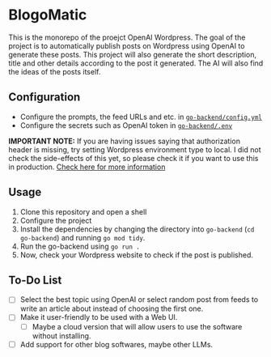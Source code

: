 # BlogoMatic

This is the monorepo of the proejct OpenAI Wordpress.
The goal of the project is to automatically publish
posts on Wordpress using OpenAI to generate these posts.
This project will also generate the short description,
title and other details according to the post it generated.
The AI will also find the ideas of the posts itself.

## Configuration

- Configure the prompts, the feed URLs and etc. in
[`go-backend/config.yml`](go-backend/config.yml)
- Configure the secrets such as OpenAI token in
[`go-backend/.env`](go-backend/.env)

**IMPORTANT NOTE:** If you are having issues saying that
authorization header is missing, try setting Wordpress
environment type to local. I did not check the side-effects
of this yet, so please check it if you want to use this in
production. [Check here for more information](https://developer.wordpress.org/apis/wp-config-php/#wp-environment-type)

## Usage

1. Clone this repository and open a shell
1. Configure the project
1. Install the dependencies by changing the directory
into `go-backend` (`cd go-backend`) and running `go mod tidy`.
1. Run the go-backend using `go run .`
1. Now, check your Wordpress website to check if the post is
published.

## To-Do List

- [ ] Select the best topic using OpenAI or select random
post from feeds to write an article about instead of choosing
the first one.
- [ ] Make it user-friendly to be used with a Web UI.
  - [ ] Maybe a cloud version that will allow users to
  use the software without installing.
- [ ] Add support for other blog softwares, maybe other LLMs.
